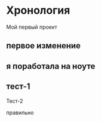 # Хронология

Мой первый проект

## первое изменение

## я поработала на ноуте

## тест-1

Тест-2

правильно
